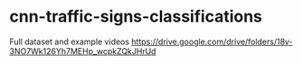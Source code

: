 # cnn-traffic-signs-classifications
Full dataset and example videos
https://drive.google.com/drive/folders/18v-3NO7Wk126Yh7MEHp_wcpkZQkJHrUd
